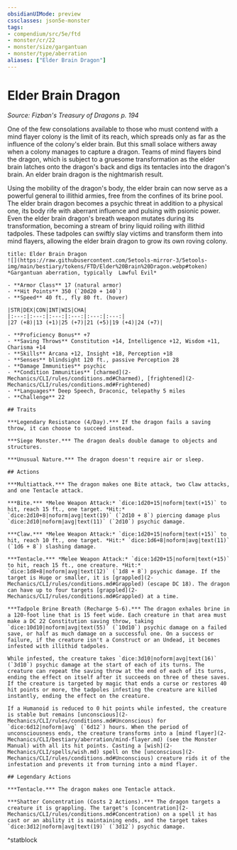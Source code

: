 ```yaml
---
obsidianUIMode: preview
cssclasses: json5e-monster
tags:
- compendium/src/5e/ftd
- monster/cr/22
- monster/size/gargantuan
- monster/type/aberration
aliases: ["Elder Brain Dragon"]
---
```

# Elder Brain Dragon
*Source: Fizban's Treasury of Dragons p. 194*  

One of the few consolations available to those who must contend with a mind flayer colony is the limit of its reach, which spreads only as far as the influence of the colony's elder brain. But this small solace withers away when a colony manages to capture a dragon. Teams of mind flayers bind the dragon, which is subject to a gruesome transformation as the elder brain latches onto the dragon's back and digs its tentacles into the dragon's brain. An elder brain dragon is the nightmarish result.

Using the mobility of the dragon's body, the elder brain can now serve as a powerful general to illithid armies, free from the confines of its brine pool. The elder brain dragon becomes a psychic threat in addition to a physical one, its body rife with aberrant influence and pulsing with psionic power. Even the elder brain dragon's breath weapon mutates during its transformation, becoming a stream of briny liquid roiling with illithid tadpoles. These tadpoles can swiftly slay victims and transform them into mind flayers, allowing the elder brain dragon to grow its own roving colony.

```ad-statblock
title: Elder Brain Dragon
![](https://raw.githubusercontent.com/5etools-mirror-3/5etools-img/main/bestiary/tokens/FTD/Elder%20Brain%20Dragon.webp#token)
*Gargantuan aberration, typically  Lawful Evil*

- **Armor Class** 17 (natural armor)
- **Hit Points** 350 (`20d20 + 140`)
- **Speed** 40 ft., fly 80 ft. (hover)

|STR|DEX|CON|INT|WIS|CHA|
|:---:|:---:|:---:|:---:|:---:|:---:|
|27 (+8)|13 (+1)|25 (+7)|21 (+5)|19 (+4)|24 (+7)|

- **Proficiency Bonus** +7
- **Saving Throws** Constitution +14, Intelligence +12, Wisdom +11, Charisma +14
- **Skills** Arcana +12, Insight +18, Perception +18
- **Senses** blindsight 120 ft., passive Perception 28
- **Damage Immunities** psychic
- **Condition Immunities** [charmed](2-Mechanics/CLI/rules/conditions.md#Charmed), [frightened](2-Mechanics/CLI/rules/conditions.md#Frightened)
- **Languages** Deep Speech, Draconic, telepathy 5 miles
- **Challenge** 22

## Traits

***Legendary Resistance (4/Day).*** If the dragon fails a saving throw, it can choose to succeed instead.

***Siege Monster.*** The dragon deals double damage to objects and structures.

***Unusual Nature.*** The dragon doesn't require air or sleep.

## Actions

***Multiattack.*** The dragon makes one Bite attack, two Claw attacks, and one Tentacle attack.

***Bite.*** *Melee Weapon Attack:* `dice:1d20+15|noform|text(+15)` to hit, reach 15 ft., one target. *Hit:* `dice:2d10+8|noform|avg|text(19)` (`2d10 + 8`) piercing damage plus `dice:2d10|noform|avg|text(11)` (`2d10`) psychic damage.

***Claw.*** *Melee Weapon Attack:* `dice:1d20+15|noform|text(+15)` to hit, reach 10 ft., one target. *Hit:* `dice:1d6+8|noform|avg|text(11)` (`1d6 + 8`) slashing damage.

***Tentacle.*** *Melee Weapon Attack:* `dice:1d20+15|noform|text(+15)` to hit, reach 15 ft., one creature. *Hit:* `dice:1d8+8|noform|avg|text(12)` (`1d8 + 8`) psychic damage. If the target is Huge or smaller, it is [grappled](2-Mechanics/CLI/rules/conditions.md#Grappled) (escape DC 18). The dragon can have up to four targets [grappled](2-Mechanics/CLI/rules/conditions.md#Grappled) at a time.

***Tadpole Brine Breath (Recharge 5-6).*** The dragon exhales brine in a 120-foot line that is 15 feet wide. Each creature in that area must make a DC 22 Constitution saving throw, taking `dice:10d10|noform|avg|text(55)` (`10d10`) psychic damage on a failed save, or half as much damage on a successful one. On a success or failure, if the creature isn't a Construct or an Undead, it becomes infested with illithid tadpoles.

While infested, the creature takes `dice:3d10|noform|avg|text(16)` (`3d10`) psychic damage at the start of each of its turns. The creature can repeat the saving throw at the end of each of its turns, ending the effect on itself after it succeeds on three of these saves. If the creature is targeted by magic that ends a curse or restores 40 hit points or more, the tadpoles infesting the creature are killed instantly, ending the effect on the creature.

If a Humanoid is reduced to 0 hit points while infested, the creature is stable but remains [unconscious](2-Mechanics/CLI/rules/conditions.md#Unconscious) for `dice:6d12|noform|avg` (`6d12`) hours. When the period of unconsciousness ends, the creature transforms into a [mind flayer](2-Mechanics/CLI/bestiary/aberration/mind-flayer.md) (see the Monster Manual) with all its hit points. Casting a [wish](2-Mechanics/CLI/spells/wish.md) spell on the [unconscious](2-Mechanics/CLI/rules/conditions.md#Unconscious) creature rids it of the infestation and prevents it from turning into a mind flayer.

## Legendary Actions

***Tentacle.*** The dragon makes one Tentacle attack.

***Shatter Concentration (Costs 2 Actions).*** The dragon targets a creature it is grappling. The target's [concentration](2-Mechanics/CLI/rules/conditions.md#Concentration) on a spell it has cast or an ability it is maintaining ends, and the target takes `dice:3d12|noform|avg|text(19)` (`3d12`) psychic damage.
```
^statblock